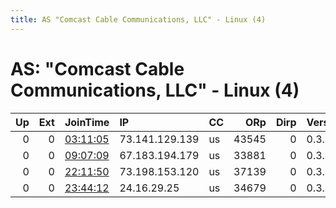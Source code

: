 ```yaml
---
title: AS "Comcast Cable Communications, LLC" - Linux (4)
---
```


# AS: "Comcast Cable Communications, LLC" - Linux (4)

|   Up |   Ext | JoinTime                                                                                            | IP             | CC   |   ORp |   Dirp | Version   | Contact   | Nickname      |   eFamMembers |
|-----:|------:|:----------------------------------------------------------------------------------------------------|:---------------|:-----|------:|-------:|:----------|:----------|:--------------|--------------:|
|    0 |     0 | [03:11:05](https://metrics.torproject.org/rs.html#details/C9C4CAAAAF48692CC5F7DF878CBBA66B931DA9B6) | 73.141.129.139 | us   | 43545 |      0 | 0.3.2.10  | None      | UbuntuCore239 |             1 |
|    0 |     0 | [09:07:09](https://metrics.torproject.org/rs.html#details/49289BF1AB043D25F1F0D1BEA070D3BF239D8948) | 67.183.194.179 | us   | 33881 |      0 | 0.3.2.10  | None      | UbuntuCore239 |             1 |
|    0 |     0 | [22:11:50](https://metrics.torproject.org/rs.html#details/111F18F4E6BC8DA683D9FD2FA069BD29799BA868) | 73.198.153.120 | us   | 37139 |      0 | 0.3.2.10  | None      | UbuntuCore239 |             1 |
|    0 |     0 | [23:44:12](https://metrics.torproject.org/rs.html#details/DD6ECD8645E83CBA0C3685417793A846A8EBA6B7) | 24.16.29.25    | us   | 34679 |      0 | 0.3.2.10  | None      | UbuntuCore239 |             1 |
